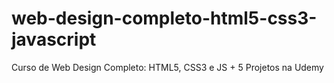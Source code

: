 # web-design-completo-html5-css3-javascript
Curso de Web Design Completo: HTML5, CSS3 e JS + 5 Projetos na Udemy
